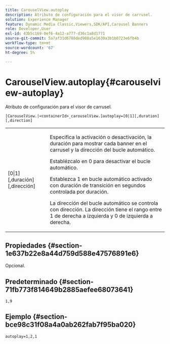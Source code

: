 ```yaml
---
title: CarouselView.autoplay
description: Atributo de configuración para el visor de carrusel.
solution: Experience Manager
feature: Dynamic Media Classic,Viewers,SDK/API,Carousel Banners
role: Developer,User
exl-id: 43b5c169-0ef6-4a12-a777-d36c1a8d1771
source-git-commit: 5a7af31d6788ded908a5e1630a3b1b0723e6fb4b
workflow-type: tm+mt
source-wordcount: '67'
ht-degree: 5%

---
```


# CarouselView.autoplay{#carouselview-autoplay}

Atributo de configuración para el visor de carrusel.

`[CarouselView.|<containerId>_carouselView.]autoplay=[0|1][,duration][,direction]`

<table id="table_441553CD34C94A58A9D7CBF772DEDDB6"> 
 <tbody> 
  <tr> 
   <td colname="col1"> <p> <span class="codeph">[0|1][,duración][,dirección]</span> </p> </td> 
   <td colname="col2"> <p> Especifica la activación o desactivación, la duración para mostrar cada banner en el carrusel y la dirección del bucle automático. </p> <p>Establézcalo en <span class="codeph"> 0</span> para desactivar el bucle automático. </p> <p>Establezca <span class="codeph"> 1</span> en bucle automático activado con duración de transición en segundos controlada por <span class="codeph"> duración</span>. </p> <p>La dirección del bucle automático se controla con <span class="codeph"> dirección</span>. La dirección <span class="codeph"></span> tiene el rango entre <span class="codeph"> 1</span> de derecha a izquierda y <span class="codeph"> 0</span> de izquierda a derecha. </p> </td> 
  </tr> 
 </tbody> 
</table>

## Propiedades {#section-1e637b22e8a44d759d588e47576891e6}

Opcional.

## Predeterminado {#section-71fb773f814649b2885aefee68073641}

`1,9`

## Ejemplo {#section-bce98c31f08a4a0ab262fab7f95ba020}

```
autoplay=1,2,1
```
